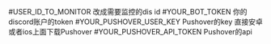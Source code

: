 #USER_ID_TO_MONITOR  改成需要监控的dis id
#YOUR_BOT_TOKEN      你的discord账户的token
#YOUR_PUSHOVER_USER_KEY     Pushover的key      直接安卓或者ios上面下载Pushover
#YOUR_PUSHOVER_API_TOKEN    Pushover的api
